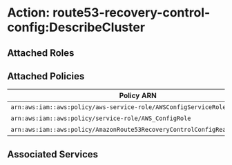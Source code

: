 # Action: route53-recovery-control-config:DescribeCluster

## Attached Roles

## Attached Policies

| Policy ARN | Policy Name |
|------------|-------------|
| `arn:aws:iam::aws:policy/aws-service-role/AWSConfigServiceRolePolicy` | [AWSConfigServiceRolePolicy](../policies.md#awsconfigservicerolepolicy) |
| `arn:aws:iam::aws:policy/service-role/AWS_ConfigRole` | [AWS_ConfigRole](../policies.md#aws_configrole) |
| `arn:aws:iam::aws:policy/AmazonRoute53RecoveryControlConfigReadOnlyAccess` | [AmazonRoute53RecoveryControlConfigReadOnlyAccess](../policies.md#amazonroute53recoverycontrolconfigreadonlyaccess) |

## Associated Services

